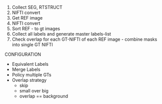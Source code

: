 1) Collect SEG, RTSTRUCT
2) NIFTI convert
3) Get REF image
4) NIFTI convert
5) Sort REF - to gt images
6) Collect all labels and generate master labels-list
9) Check overlap for each GT-NIFTI of each REF image - combine masks into single GT NIFTI

CONFIGURATION
- Equivalent Labels
- Merge Labels
- Policy multiple GTs
- Overlap strategy
  - skip
  - small over big
  - overlap == background


